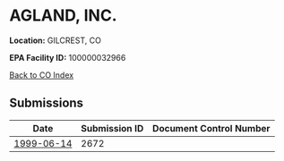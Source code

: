 # AGLAND, INC.

**Location:** GILCREST, CO

**EPA Facility ID:** 100000032966

[Back to CO Index](../../index.md)

## Submissions

| Date | Submission ID | Document Control Number |
|------|--------------|-------------------------|
| [1999-06-14](submissions/2672.md) | 2672 |  |
